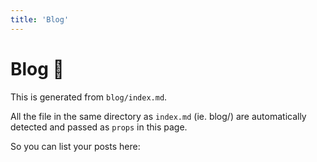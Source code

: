 ```yaml
---
title: 'Blog'
---
```


# Blog 📝

This is generated from `blog/index.md`.

All the file in the same directory as `index.md` (ie. blog/) are automatically detected and passed as `props` in this page.

So you can list your posts here:

